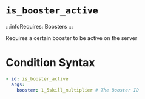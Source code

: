 # `is_booster_active`
:::infoRequires:
Boosters
:::

Requires a certain booster to be active on the server
# Condition Syntax
```yaml
- id: is_booster_active
  args:
    booster: 1_5skill_multiplier # The Booster ID
```
